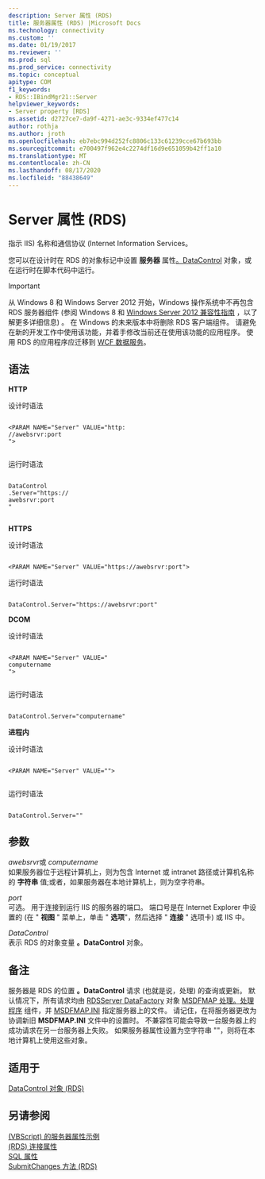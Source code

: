 ```yaml
---
description: Server 属性 (RDS)
title: 服务器属性 (RDS) |Microsoft Docs
ms.technology: connectivity
ms.custom: ''
ms.date: 01/19/2017
ms.reviewer: ''
ms.prod: sql
ms.prod_service: connectivity
ms.topic: conceptual
apitype: COM
f1_keywords:
- RDS::IBindMgr21::Server
helpviewer_keywords:
- Server property [RDS]
ms.assetid: d2727ce7-da9f-4271-ae3c-9334ef477c14
author: rothja
ms.author: jroth
ms.openlocfilehash: eb7ebc994d252fc8806c133c61239cce67b693bb
ms.sourcegitcommit: e700497f962e4c2274df16d9e651059b42ff1a10
ms.translationtype: MT
ms.contentlocale: zh-CN
ms.lasthandoff: 08/17/2020
ms.locfileid: "88438649"
---
```

# <a name="server-property-rds"></a>Server 属性 (RDS)
指示 IIS) 名称和通信协议 (Internet Information Services。  
  
 您可以在设计时在 RDS 的对象标记中设置 **服务器** 属性[。DataControl](../../../ado/reference/rds-api/datacontrol-object-rds.md) 对象，或在运行时在脚本代码中运行。  
  
> [!IMPORTANT]
>  从 Windows 8 和 Windows Server 2012 开始，Windows 操作系统中不再包含 RDS 服务器组件 (参阅 Windows 8 和 [Windows Server 2012 兼容性指南](https://www.microsoft.com/download/details.aspx?id=27416) ，以了解更多详细信息) 。 在 Windows 的未来版本中将删除 RDS 客户端组件。 请避免在新的开发工作中使用该功能，并着手修改当前还在使用该功能的应用程序。 使用 RDS 的应用程序应迁移到 [WCF 数据服务](https://go.microsoft.com/fwlink/?LinkId=199565)。  
  
## <a name="syntax"></a>语法  
 **HTTP**  
  
 设计时语法  
  
```  
  
<PARAM NAME="Server" VALUE="http:  
//awebsrvr:port  
">  
  
```  
  
 运行时语法  
  
```  
  
DataControl  
.Server="https://  
awebsrvr:port  
"  
  
```  
  
 **HTTPS**  
  
 设计时语法  
  
```  
  
<PARAM NAME="Server" VALUE="https://awebsrvr:port">  
```  
  
 运行时语法  
  
```  
  
DataControl.Server="https://awebsrvr:port"  
```  
  
 **DCOM**  
  
 设计时语法  
  
```  
  
<PARAM NAME="Server" VALUE="  
computername  
">  
  
```  
  
 运行时语法  
  
```  
  
DataControl.Server="computername"  
```  
  
 **进程内**  
  
 设计时语法  
  
```  
  
<PARAM NAME="Server" VALUE="">  
  
```  
  
 运行时语法  
  
```  
  
DataControl.Server=""  
```  
  
## <a name="parameters"></a>参数  
 *awebsrvr*或 *computername*  
 如果服务器位于远程计算机上，则为包含 Internet 或 intranet 路径或计算机名称的 **字符串** 值;或者，如果服务器在本地计算机上，则为空字符串。  
  
 *port*  
 可选。 用于连接到运行 IIS 的服务器的端口。 端口号是在 Internet Explorer 中设置的 (在 " **视图** " 菜单上，单击 " **选项**"，然后选择 " **连接** " 选项卡) 或 IIS 中。  
  
 *DataControl*  
 表示 RDS 的对象变量 **。DataControl** 对象。  
  
## <a name="remarks"></a>备注  
 服务器是 RDS 的位置 **。DataControl** 请求 (也就是说，处理) 的查询或更新。 默认情况下，所有请求均由 [RDSServer DataFactory](../../../ado/reference/rds-api/datafactory-object-rdsserver.md) 对象 [MSDFMAP 处理。处理程序](../../../ado/guide/remote-data-service/datafactory-customization.md) 组件，并 [MSDFMAP.INI](../../../ado/guide/remote-data-service/understanding-the-customization-file.md) 指定服务器上的文件。 请记住，在将服务器更改为协调新旧 **MSDFMAP.INI** 文件中的设置时。 不兼容性可能会导致一台服务器上的成功请求在另一台服务器上失败。 如果服务器属性设置为空字符串 ""，则将在本地计算机上使用这些对象。  
  
## <a name="applies-to"></a>适用于  
 [DataControl 对象 (RDS)](../../../ado/reference/rds-api/datacontrol-object-rds.md)  
  
## <a name="see-also"></a>另请参阅  
 [ (VBScript) 的服务器属性示例 ](../../../ado/reference/rds-api/server-property-example-vbscript.md)   
 [ (RDS) 连接属性 ](../../../ado/reference/rds-api/connect-property-rds.md)   
 [SQL 属性](../../../ado/reference/rds-api/sql-property.md)   
 [SubmitChanges 方法 (RDS)](../../../ado/reference/rds-api/submitchanges-method-rds.md)


